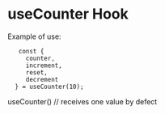 # useCounter Hook

Example of use:

```
   const {
     counter,
     increment,
     reset,
     decrement
  } = useCounter(10);
```

useCounter() // receives one value by defect
